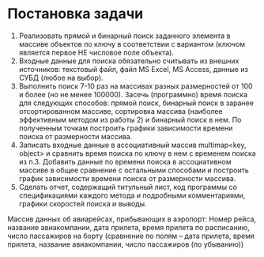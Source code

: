 # Постановка задачи
1) Реализовать прямой и бинарный поиск заданного элемента в массиве объектов по
ключу в соответствии с вариантом (ключом является первое НЕ числовое поле
объекта).
2) Входные данные для поиска обязательно считывать из внешних источников:
текстовый файл, файл MS Excel, MS Access, данные из СУБД (любое на выбор).
3) Выполнить поиск 7-10 раз на массивах разных размерностей от 100 и более (но не
менее 100000). Засечь (программно) время поиска для следующих способов: прямой
поиск, бинарный поиск в заранее отсортированном массиве, сортировка массива
(наиболее эффективным методом из работы 2) и бинарный поиск в нем. По
полученным точкам построить графики зависимости времени поиска от
размерности массива.
4) Записать входные данные в ассоциативный массив multimap&lt;key, object&gt; и
сравнить время поиска по ключу в нем с временем поиска из п.3. Добавить данные
по времени поиска в ассоциативном массиве в общее сравнение с остальными
способами и построить график зависимости времени поиска от размерности
массива.
5) Сделать отчет, содержащий титульный лист, код программы со спецификациями
каждого метода и подробными комментариями, графики скоростей поиска и
выводы.

Массив данных об авиарейсах, прибывающих в аэропорт: Номер рейса, название
авиакомпании, дата прилета, время прилета по расписанию, число пассажиров на борту
(сравнение по полям – дата прилета, время прилета, название авиакомпании, число
пассажиров (по убыванию))
